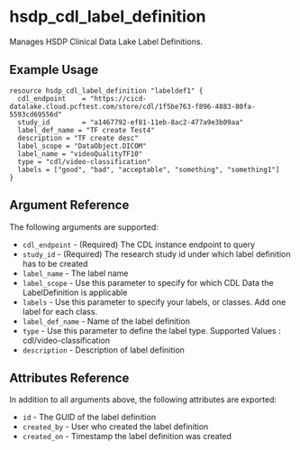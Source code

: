 # hsdp_cdl_label_definition

Manages HSDP Clinical Data Lake Label Definitions.

## Example Usage

```hcl
resource hsdp_cdl_label_definition "labeldef1" {
  cdl_endpoint    = "https://cicd-datalake.cloud.pcftest.com/store/cdl/1f5be763-f896-4883-80fa-5593cd69556d"
  study_id        = "a1467792-ef81-11eb-8ac2-477a9e3b09aa"
  label_def_name = "TF create Test4"
  description = "TF create desc"  
  label_scope = "DataObject.DICOM"
  label_name = "videoQualityTF10"
  type = "cdl/video-classification"
  labels = ["good", "bad", "acceptable", "something", "something1"]
}
```

## Argument Reference

The following arguments are supported:

* `cdl_endpoint` - (Required) The CDL instance endpoint to query
* `study_id` - (Required) The research study id under which label definition has to be created
* `label_name` - The label name
* `label_scope` - Use this parameter to specify for which CDL Data the LabelDefinition is applicable
* `labels` - Use this parameter to specify your labels, or classes. Add one label for each class.
* `label_def_name` - Name of the label definition
* `type` - Use this parameter to define the label type. Supported Values : cdl/video-classification
* `description` - Description of label definition

## Attributes Reference

In addition to all arguments above, the following attributes are exported:

* `id` - The GUID of the label definition
* `created_by` - User who created the label definition
* `created_on` - Timestamp the label definition was created
